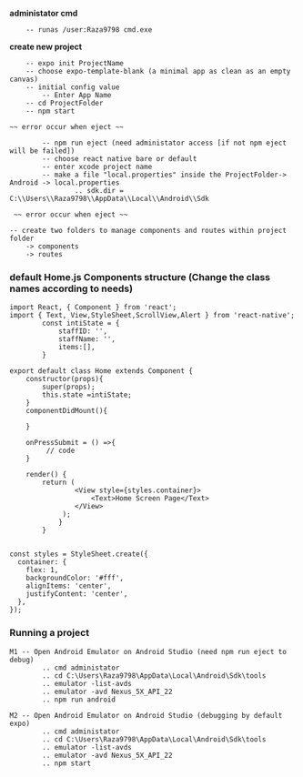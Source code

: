 **administator cmd**
```
    -- runas /user:Raza9798 cmd.exe
```
**create new project**
 
```
    -- expo init ProjectName
    -- choose expo-template-blank (a minimal app as clean as an empty canvas)
    -- initial config value 
        -- Enter App Name
    -- cd ProjectFolder 
    -- npm start
```   
   
    ~~ error occur when eject ~~
```
        -- npm run eject (need administator access [if not npm eject will be failed])
        -- choose react native bare or default 
        -- enter xcode project name 
        -- make a file "local.properties" inside the ProjectFolder-> Android -> local.properties
                .. sdk.dir = C:\\Users\\Raza9798\\AppData\\Local\\Android\\Sdk
```
     ~~ error occur when eject ~~
   
    -- create two folders to manage components and routes within project folder 
        -> components
        -> routes 

 

### default Home.js Components structure (Change the class names according to needs)
```
import React, { Component } from 'react';
import { Text, View,StyleSheet,ScrollView,Alert } from 'react-native';  
        const intiState = {
            staffID: '', 
            staffName: '',  
            items:[], 
        }
        
export default class Home extends Component {
    constructor(props){
        super(props); 
        this.state =intiState; 
    }
    componentDidMount(){
        
    }
    
    onPressSubmit = () =>{
         // code 
    }
    
    render() {
        return (
                <View style={styles.container}>
                    <Text>Home Screen Page</Text>
                </View>
             );
            }
        }
        
        
const styles = StyleSheet.create({
  container: {
    flex: 1,
    backgroundColor: '#fff',
    alignItems: 'center',
    justifyContent: 'center',
  },
});
```

### Running a project 

    M1 -- Open Android Emulator on Android Studio (need npm run eject to debug)
            .. cmd administator 
            .. cd C:\Users\Raza9798\AppData\Local\Android\Sdk\tools
            .. emulator -list-avds
            .. emulator -avd Nexus_5X_API_22
            .. npm run android

    M2 -- Open Android Emulator on Android Studio (debugging by default expo)
            .. cmd administator 
            .. cd C:\Users\Raza9798\AppData\Local\Android\Sdk\tools
            .. emulator -list-avds
            .. emulator -avd Nexus_5X_API_22
            .. npm start